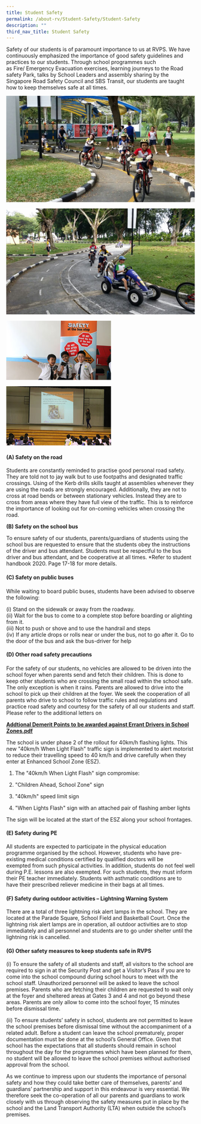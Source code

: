 ```yaml
---
title: Student Safety
permalink: /about-rv/Student-Safety/Student-Safety
description: ""
third_nav_title: Student Safety
---
```

Safety of our students is of paramount importance to us at RVPS. We have continuously emphasized the importance of good safety guidelines and practices to our students. Through school programmes such as Fire/ Emergency Evacuation exercises, learning journeys to the Road safety Park, talks by School Leaders and assembly sharing by the Singapore Road Safety Council and SBS Transit, our students are taught how to keep themselves safe at all times.

![](/images/About%20RV/IMG-20150204-WA0004.jpg)

![](/images/About%20RV/IMG-20150204-WA0006.jpg)

![](/images/About%20RV/7pic.jpg)

![](/images/About%20RV/6pic.jpg)

#### (A) Safety on the road

  

Students are constantly reminded to practise good personal road safety. They are told not to jay walk but to use footpaths and designated traffic crossings. Using of the Kerb drills skills taught at assemblies whenever they are using the roads are strongly encouraged. Additionally, they are not to cross at road bends or between stationary vehicles. Instead they are to cross from areas where they have full view of the traffic. This is to reinforce the importance of looking out for on-coming vehicles when crossing the road.

**(B) Safety on the school bus**  

To ensure safety of our students, parents/guardians of students using the school bus are requested to ensure that the students obey the instructions of the driver and bus attendant. Students must be respectful to the bus driver and bus attendant, and be cooperative at all times. \*Refer to student handbook 2020. Page 17-18 for more details.

#### (C) Safety on public buses

####   

While waiting to board public buses, students have been advised to observe the following: 

(i) Stand on the sidewalk or away from the roadway.  
(ii) Wait for the bus to come to a complete stop before boarding or alighting from it.  
(iii) Not to push or shove and to use the handrail and steps  
(iv) If any article drops or rolls near or under the bus, not to go after it. Go to the door of the bus and ask the bus-driver for help

#### (D) Other road safety precautions

####   

For the safety of our students, no vehicles are allowed to be driven into the school foyer when parents send and fetch their children. This is done to keep other students who are crossing the small road within the school safe. The only exception is when it rains. Parents are allowed to drive into the school to pick up their children at the foyer. We seek the cooperation of all parents who drive to school to follow traffic rules and regulations and practice road safety and courtesy for the safety of all our students and staff. Please refer to the additional letters on

**[Addtional Demerit Points to be awarded against Errant Drivers in School Zones.pdf](/files/About%20RV/Additional%20Demerit%20Points%20to%20be%20awarded%20against%20Errant%20Drivers%20in%20School%20Zones.pdf)**  

  

The school is under phase 2 of the rollout for 40km/h flashing lights. This new "40km/h When Light Flash" traffic sign is implemented to alert motorist to reduce their travelling speed to 40 km/h and drive carefully when they enter at Enhanced School Zone (ESZ).

1.  The "40km/h When Light Flash" sign compromise:  
    
2.  "Children Ahead, School Zone" sign  
    
3.  "40km/h" speed limit sign  
    
4.  "When Lights Flash" sign with an attached pair of flashing amber lights
    

The sign will be located at the start of the ESZ along your school frontages.

  

#### (E) Safety during PE

  

All students are expected to participate in the physical education programme organised by the school. However, students who have pre-existing medical conditions certified by qualified doctors will be exempted from such physical activities. In addition, students do not feel well during P.E. lessons are also exempted. For such students, they must inform their PE teacher immediately. Students with asthmatic conditions are to have their prescribed reliever medicine in their bags at all times.

#### (F) Safety during outdoor activities – Lightning Warning System

  

There are a total of three lightning risk alert lamps in the school. They are located at the Parade Square, School Field and Basketball Court. Once the lightning risk alert lamps are in operation, all outdoor activities are to stop immediately and all personnel and students are to go under shelter until the lightning risk is cancelled.

  

#### (G) Other safety measures to keep students safe in RVPS

  

(i) To ensure the safety of all students and staff, all visitors to the school are required to sign in at the Security Post and get a Visitor’s Pass if you are to come into the school compound during school hours to meet with the school staff. Unauthorized personnel will be asked to leave the school premises. Parents who are fetching their children are requested to wait only at the foyer and sheltered areas at Gates 3 and 4 and not go beyond these areas. Parents are only allow to come into the school foyer, 15 minutes before dismissal time. 

(ii) To ensure students’ safety in school, students are not permitted to leave the school premises before dismissal time without the accompaniment of a related adult. Before a student can leave the school prematurely, proper documentation must be done at the school’s General Office. Given that school has the expectations that all students should remain in school throughout the day for the programmes which have been planned for them, no student will be allowed to leave the school premises without authorised approval from the school.

  

As we continue to impress upon our students the importance of personal safety and how they could take better care of themselves, parents’ and guardians’ partnership and support in this endeavour is very essential. We therefore seek the co-operation of all our parents and guardians to work closely with us through observing the safety measures put in place by the school and the Land Transport Authority (LTA) when outside the school’s premises.
